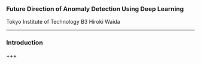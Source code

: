 ### Future Direction of Anomaly Detection Using Deep Learning
Tokyo Institute of Technology B3
Hiroki Waida

---
### Introduction

+++
